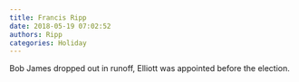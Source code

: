 ```yaml
---
title: Francis Ripp
date: 2018-05-19 07:02:52
authors: Ripp
categories: Holiday
---
```


 Bob James dropped out in runoff, Elliott was appointed before the election.